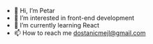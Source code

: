 - 👋 Hi, I’m Petar
- 👀 I’m interested in front-end development
- 🌱 I’m currently learning React
- 📫 How to reach me dostanicmejl@gmail.com
<!---
dostanicgithub/dostanicgithub is a ✨ special ✨ repository because its `README.md` (this file) appears on your GitHub profile.
You can click the Preview link to take a look at your changes.
--->

